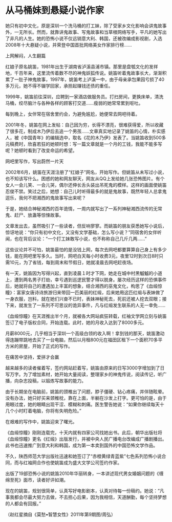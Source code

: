 # 从马桶妹到悬疑小说作家

她只有初中文化，原是深圳一个洗马桶的打工妹，除了受家乡文化影响会讲鬼故事外，一无所长。然而，就靠讲鬼故事、写鬼故事和当草根网络写手，平凡的她写出了非凡的人生。她的恐怖小说不仅远销意大利、韩国，还被改编成影视剧，入选2008年十大悬疑小说，并荣登中国首批网络美女作家排行榜…… 

上网解闷，人生翻篇 

红娘子原名姚笛，1981年出生于湖南省泸溪县浦市镇。那里是盘瓠文化的发祥地，千百年来，这里流传着数不尽的神鬼妖狐传说。姚笛听着鬼故事长大，渐渐积累了一肚子神鬼故事，1997年，姚笛考上泸溪一中，由于母亲承包果园亏损了40多万元，她不得不辍学回家，承担起赚钱还债的重任。 

1999年，姚笛前往深圳，应聘到一家酒店做服务员。打扫房间，更换床单，清洗马桶，绞尽脑汁与各种各样的顾客打交道……瘦弱的她常常累到呕吐。 

每到晚上，女伴常在宿舍里约会，为避免尴尬，她便常去网吧待着。 

2001年冬，姚笛在网上发帖：自己因为穷，长得不漂亮，很难获得爱，所以收藏了很多花，制成木乃伊后去追一个男孩……文章真实地记录了姚笛的心情，朴实感人，被《中国青年》的编辑选中，取名《花的木乃伊》发表了。当姚笛收到500多元稿费时，欣喜若狂的她顿时想：写一篇文章就是一个月的工钱，我能不能多写呢？她顿时看到了改变命运的希望。 

网吧里写作，写出蔚然一片天 

2002年6月，姚笛在天涯注册了“红娘子”网名，开始写作。但姚笛从未写过小说，也不知该写什么。困惑的她和网友聊天，网友从QQ上发给她几张恐怖图片。有个女人一会儿笑、一会儿哭，偶尔还伸长舌头装出吊死鬼的模样。这样的画面使姚笛忍俊不禁。笑过之后，她想：自己儿时听得最多的就是鬼故事，既然年轻人总拿鬼逗乐，我何不把湘西的鬼故事写出来呢？ 

于是，她结合神秘湘西的百年诡情，一周内就写出了一系列神秘湘西流传的无常鬼、赶尸、放蛊等惊悚故事。 

文章发出去，虽然吸引了一些读者，但反响寥寥。而姚笛的朋友获悉她写小说后，惊讶地说：“你只有初中文化，又没有文学基础，怎么写小说？”同宿舍的女伴听闻，也在背后议论：“一个打工妹敢写小说，也不称称自己几斤几两……” 

这些议论并不可怕，姚笛最怕的是没钱上网，每次去网吧都要算算自己身上有多少钱，能在网吧里写多久。当时，网吧白天每小时收费3元，夜里12时到次日8时只需10元，为了省钱，每到周末和节假日，她就凌晨去网吧赶夜场。 

有一天，姚笛因为写得兴起，直到凌晨１时才下网，她走在城中村黑魆魆的小道上，遭到两名男子打劫，幸亏遇到巡逻民警才得以脱身。屡次经历这样的恐惧事件后，她就将自己的遭遇加上丰富的想象，结合湘西的巫鬼文化，构思了《血缎惊瞳》：富家女唐诗诗旅游归来带回一匹美丽的红缎，后来她用这匹红缎与表妹做了一身衣服，岂料，就在她们兴奋不已时，表妹神秘死去，死前还被人挖去双眼；接下来，就发生了一系列不可思议的诡异事件，凡与红缎发生联系的人无一幸免…… 

《血缎惊瞳》在天涯推出半个月，就被各大网站疯狂转载，红袖文学网立刻与姚笛签订了电子版权合同，开始连载。此时，她的月收入达到了8000多元。 

月薪8000元，几乎相当于深圳一个高级白领的收入啊！拿到钱的那天，姚笛激动得连蹦带跳地去买了一台电脑，然后以月租800元在福田区租下一个面积70多平方米的房屋，开始了正式的写作。 

在痛苦中坚持，爱拼才会赢 

越来越多的读者催着写，签约网站赶着写，姚笛由原来的日写3000字增加到了日写万字。为了增加素材，她开始大量阅读，整理家乡的神鬼传说，阅读传记，听广播，向杂志投稿，以锻炼写故事的能力。 

由于长期坐在电脑前，姚笛的颈椎出了问题，脖子僵硬、钻心疼痛，并伴随眩晕。没有办法，她只好买来颈椎枕，靠在上面，半躺在沙发上打字。更可怕的是，由于用眼过度，她的眼睛出现干涩、模糊和刺痛。医生警告她说：“如果你继续每天十几个小时盯着电脑，你将有失明危险。” 

在艰难的写作中，姚笛迎来了曙光。 

《血缎惊瞳》刚刚连载完，十天内就有四家公司找她出书。此后，朝华出版社将《血缎惊瞳》更名《红缎》出版发行，并被中央人民广播电台改编成广播剧播出。此书也迅速推广到意大利和韩国，成为第一本卖到国外的中国恐怖文学作品。 

不久，陕西师范大学出版社迅速和她签订了“赤橙黄绿青蓝紫”七色系列恐怖小说合同，而与红袖网合作也使姚笛成为盛大文学公司签约作家。 

出版了19部恐怖小说的姚笛2010年华丽转身，一本讲述现代男女婚姻问题的《缠绵至死》面市，读者好评如潮。 

现在的姚笛，规划很简单，认真写好电影剧本，认真对待每一份稿约。她说：“凡事我都会尽最大努力去做，不去担心后果，因为我相信，天道酬勤，每个坚持梦想的人都会有回报。” 

（赵红星摘自《莫愁•智慧女性》2011年第9期图/周弘）